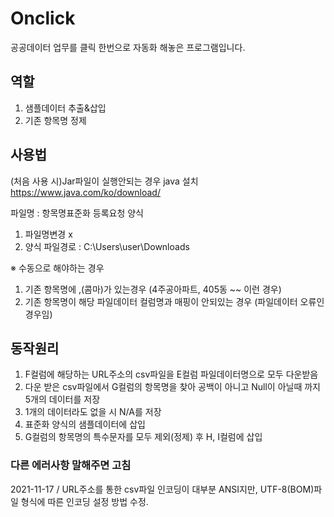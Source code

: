 # Onclick

공공데이터 업무를 클릭 한번으로 자동화 해놓은 프로그램입니다.

## 역할

1. 샘플데이터 추출&삽입
2. 기존 항목명 정제

## 사용법

(처음 사용 시)Jar파일이 실행안되는 경우 java 설치
https://www.java.com/ko/download/

파일명 : 항목명표준화 등록요청 양식
1. 파일명변경 x
2. 양식 파일경로 : C:\Users\user\Downloads

※ 수동으로 해야하는 경우
1. 기존 항목명에 ,(콤마)가 있는경우 (4주공아파트, 405동 ~~ 이런 경우)
2. 기존 항목명이 해당 파일데이터 컬럼명과 매핑이 안되있는 경우 (파일데이터 오류인 경우임)

## 동작원리
1. F컬럼에 해당하는 URL주소의 csv파일을 E컬럼 파일데이터명으로 모두 다운받음
2. 다운 받은 csv파일에서 G컬럼의 항목명을 찾아 공백이 아니고 Null이 아닐때 까지 5개의 데이터를 저장
3. 1개의 데이터라도 없을 시 N/A를 저장
4. 표준화 양식의 샘플데이터에 삽입
5. G컬럼의 항목명의 특수문자를 모두 제외(정제) 후 H, I컬럼에 삽입

### 다른 에러사항 말해주면 고침

2021-11-17 / URL주소를 통한 csv파일 인코딩이 대부분 ANSI지만, UTF-8(BOM)파일 형식에 따른 인코딩 설정 방법 수정.

